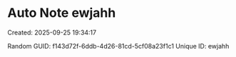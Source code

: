 ﻿# Auto Note ewjahh
Created: 2025-09-25 19:34:17

Random GUID: f143d72f-6ddb-4d26-81cd-5cf08a23f1c1
Unique ID: ewjahh
